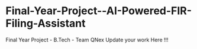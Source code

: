 # Final-Year-Project--AI-Powered-FIR-Filing-Assistant
Final Year Project - B.Tech - Team QNex
Update your work Here !!!

